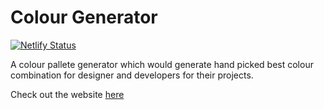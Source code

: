 # Colour Generator

[![Netlify Status](https://api.netlify.com/api/v1/badges/5cd043e1-c7d7-4a7d-b9ec-fcc632f85107/deploy-status)](https://app.netlify.com/sites/colorify-rahul/deploys)

A colour pallete generator which would generate hand picked best colour combination for designer and developers for their projects.

Check out the website [here](https://colorify-rahul.netlify.app/)
